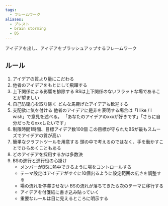```yaml
---
tags:
  - フレームワーク
aliases:
  - ブレスト
  - brain storming
  - BS
---
```

アイデアを出し、アイデアをブラッシュアップするフレームワーク
## ルール
1. アイデアの質より量にこだわる
2. 他者のアイデアをもとにして飛躍する
3. 上下関係による影響を排除する
	BSは上下関係のないフラットな場であることが望ましい
4. 自己防衛心を取り除く
	どんな馬鹿げたアイデアも歓迎する
5. 支配欲に気を付ける
	他者のアイデアに是非を表明する場合は「I like / I wish」で意見を述べる。
	「あなたのアイデアのxxxが好きです」「さらに自分だったらxxxしたいです」
6. 制限時間1時間、目標アイデア数100個
	この目標が守られたBSが最もスムーズでアイデアの質が高い
7. 簡単なクラフトツールを用意する
	頭の中で考えるのではなく、手を動かすことでひらめくこともある
8. どのアイデアを採用するかは多数決
9. BSの進行と進行役の心掛け
	- メンバーがBSに熱中できるように場をコントロールする
	- テーマ設定はアイデアがすぐに10個出るように設定範囲の広さを調整する
	- 場の流れを停滞させない
		BSの流れが落ちてきたら次のテーマに移行する
	- アイデアを付箋紙に書き込み貼っていく
	- 重要なルールは目に見えるところに明示する
